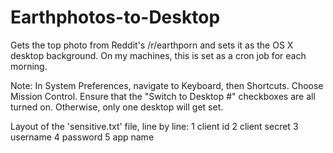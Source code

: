 # Earthphotos-to-Desktop
Gets the top photo from Reddit's /r/earthporn and sets it as the OS X desktop background.
On my machines, this is set as a cron job for each morning.

Note:
In System Preferences, navigate to Keyboard, then Shortcuts. Choose Mission Control.
Ensure that the "Switch to Desktop #" checkboxes are all turned on.
Otherwise, only one desktop will get set.

Layout of the 'sensitive.txt' file, line by line:
  1   client id
  2   client secret
  3   username
  4   password
  5   app name
